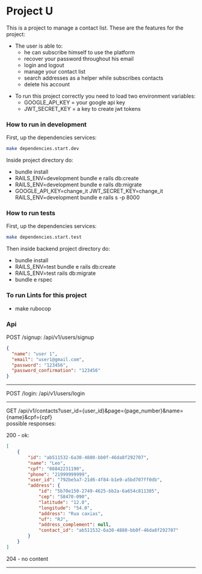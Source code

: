 # Project U

This is a project to manage a contact list.
These are the features for the project:
- The user is able to:
  - he can subscribe himself to use the platform
  - recover your password throughout his email
  - login and logout
  - manage your contact list
  - search addresses as a helper while subscribes contacts  
  - delete his account

* To run this project correctly you need to load two environment variables: 
  * GOOGLE_API_KEY = your google api key 
  * JWT_SECRET_KEY = a key to create jwt tokens

### How to run in development

First, up the dependencies services:

```bash
make dependencies.start.dev
```

Inside project directory do:

- bundle install
- RAILS_ENV=development bundle e rails db:create
- RAILS_ENV=development bundle e rails db:migrate
- GOOGLE_API_KEY=change_it JWT_SECRET_KEY=change_it RAILS_ENV=development bundle e rails s -p 8000

### How to run tests

First, up the dependencies services:

```bash
make dependencies.start.test
```

Then inside backend project directory do:

- bundle install
- RAILS_ENV=test bundle e rails db:create
- RAILS_ENV=test rails db:migrate
- bundle e rspec

### To run Lints for this project

- make rubocop

### Api

POST /signup: /api/v1/users/signup
```json
{
  "name": "user 1",
  "email": "user1@gmail.com",
  "password": "123456",
  "password_confirmation": "123456"
}
```

---

POST /login: /api/v1/users/login

---

GET /api/v1/contacts?user_id={user_id}&page={page_number}&name={name}&cpf={cpf}  
possible responses:

200 - ok:
```json
[
    {
        "id": "ab511532-6a30-4880-bb0f-46da8f292707",
        "name": "Leo",
        "cpf": "08842231190",
        "phone": "21999999999",
        "user_id": "792be5a7-21d6-4f84-b1e9-a5bd707ff0db",
        "address": {
            "id": "5b70e150-2749-4625-bb2a-6a654c811385",
            "cep": "58470-090",
            "latitude": "12.0",
            "longitude": "54.0",
            "address": "Rua caxias",
            "uf": "RJ",
            "address_complement": null,
            "contact_id": "ab511532-6a30-4880-bb0f-46da8f292707"
        }
    }
]
```

204 - no content

---
